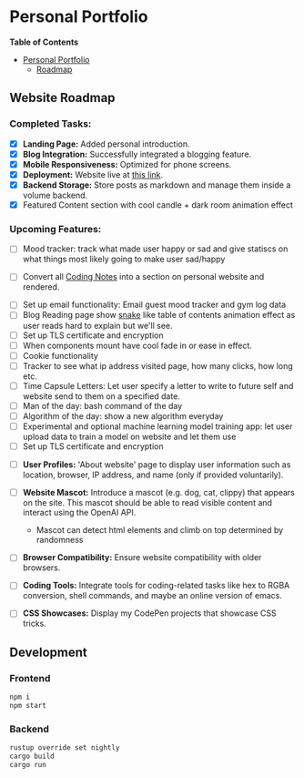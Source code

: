 # Personal Portfolio

<!-- markdown-toc start - Don't edit this section. Run M-x markdown-toc-refresh-toc -->

**Table of Contents**

- [Personal Portfolio](#personal-portfolio)
  - [Roadmap](#roadmap)

<!-- markdown-toc end -->

## Website Roadmap

### Completed Tasks:
- [x] **Landing Page:** Added personal introduction.
- [x] **Blog Integration:** Successfully integrated a blogging feature.
- [x] **Mobile Responsiveness:** Optimized for phone screens.
- [x] **Deployment:** Website live at [this link](http://170.64.250.107/).
- [x] **Backend Storage:** Store posts as markdown and manage them inside a volume backend.
- [x] Featured Content section with cool candle + dark room animation effect

### Upcoming Features:
* [ ] Mood tracker: track what made user happy or sad and give statiscs on what things most likely going to make user sad/happy
- [ ] Convert all [Coding Notes](https://github.com/luyangliuable/coding-notes ) into a section on personal website and rendered.
* [ ] Set up email functionality: Email guest mood tracker and gym log data
* [ ] Blog Reading page show [snake](https://lab.hakim.se/progress-nav/#dev ) like table of contents animation effect as user reads hard to explain but we'll see.
* [ ] Set up TLS certificate and encryption
* [ ] When components mount have cool fade in or ease in effect.
* [ ] Cookie functionality
* [ ] Tracker to see what ip address visited page, how many clicks, how long etc.
* [ ] Time Capsule Letters: Let user specify a letter to write to future self and website send to them on a specified date.
* [ ] Man of the day: bash command of the day
* [ ] Algorithm of the day: show a new algorithm everyday
* [ ] Experimental and optional machine learning model training app: let user upload data to train a model on website and let them use
* [ ] Set up TLS certificate and encryption
- [ ] **User Profiles:** 'About website' page to display user information such as location, browser, IP address, and name (only if provided voluntarily).
- [ ] **Website Mascot:** Introduce a mascot (e.g. dog, cat, clippy) that appears on the site. This mascot should be able to read visible content and interact using the OpenAI API.
  * Mascot can detect html elements and climb on top determined by randomness
- [ ] **Browser Compatibility:** Ensure website compatibility with older browsers.
- [ ] **Coding Tools:** Integrate tools for coding-related tasks like hex to RGBA conversion, shell commands, and maybe an online version of emacs.
- [ ] **CSS Showcases:** Display my CodePen projects that showcase CSS tricks.
  

## Development

### Frontend

```sh
npm i
npm start
```

### Backend

```sh
rustup override set nightly
cargo build
cargo run
```
